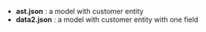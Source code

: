  - **ast.json** : a model with customer entity
 - **data2.json** : a model with customer entity with one field
